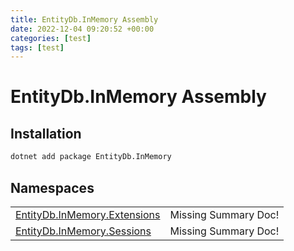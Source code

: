 ```yaml
---
title: EntityDb.InMemory Assembly
date: 2022-12-04 09:20:52 +00:00
categories: [test]
tags: [test]
---
```


# EntityDb.InMemory Assembly
## Installation
```sh
dotnet add package EntityDb.InMemory
```
## Namespaces
<table><tr><td><a href='/posts/dotnet-entitydb-inmemory-extensions'>EntityDb.InMemory.Extensions</a></td><td>Missing Summary Doc!</td></tr><tr><td><a href='/posts/dotnet-entitydb-inmemory-sessions'>EntityDb.InMemory.Sessions</a></td><td>Missing Summary Doc!</td></tr></table>
